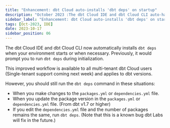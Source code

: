 ```yaml
---
title: "Enhancement: dbt Cloud auto-installs 'dbt deps' on startup"
description: "October 2023 :The dbt Cloud IDE and dbt Cloud CLI auto-handles 'dbt deps' on startup; manual run needed for 'packages.yml' changes. Available for multi-tenant users (single-tenant support coming soon) and applies to all dbt versions."
sidebar_label: "Enhancement: dbt Cloud auto-installs 'dbt deps' on startup"
tags: [Oct-2023, IDE]
date: 2023-10-17
sidebar_position: 06
---
```


The dbt Cloud IDE and dbt Cloud CLI now automatically installs `dbt deps` when your environment starts or when necessary. Previously, it would prompt you to run `dbt deps` during initialization. 

This improved workflow is available to all multi-tenant dbt Cloud users (Single-tenant support coming next week) and applies to dbt versions.

However, you should still run the `dbt deps` command in these situations:

- When you make changes to the `packages.yml` or `dependencies.yml` file.
- When you update the package version in the `packages.yml` or `dependencies.yml` file. (From dbt v1.7 or higher)
- If you edit the `dependencies.yml` file and the number of packages remains the same, run `dbt deps`. (Note that this is a known bug dbt Labs will fix in the future.)



